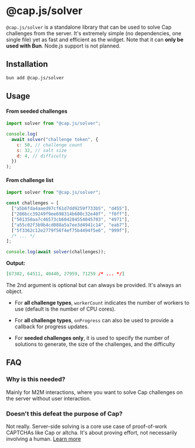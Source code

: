 # @cap.js/solver

`@cap.js/solver` is a standalone library that can be used to solve Cap challenges from the server. It's extremely simple (no dependencies, one single file) yet as fast and efficient as the widget. Note that it can **only be used with Bun**. Node.js support is not planned.

## Installation

```bash
bun add @cap.js/solver
```

## Usage

#### From seeded challenges

```js
import solver from "@cap.js/solver";

console.log(
  await solver("challenge token", {
    c: 50, // challenge count
    s: 32, // salt size
    d: 4, // difficulty
  })
);
```

#### From challenge list

```js
import solver from "@cap.js/solver";

const challenges = [
  ["a5b6fda4aaed97cf61d7dd9259f733b5", "d455"],
  ["286bcc39249f9ee698314b600c32e40f", "f0ff"],
  ["501350aa7c46573cb604284554045703", "4971"],
  ["a55c02f3b9b4cd088a5a7ee3d4941c14", "eab7"],
  ["5f3362c12e2779f56f4ef75b4494f5e6", "999f"],
  /* ... */
];

console.log(await solver(challenges));
```

**Output:**

```json
[67302, 64511, 40440, 27959, 71259 /* ... */]
```

The 2nd argument is optional but can always be provided. It's always an object.

- For **all challenge types**, `workerCount` indicates the number of workers to use (default is the number of CPU cores).

- For **all challenge types**, `onProgress` can also be used to provide a callback for progress updates.

- For **seeded challenges only**, it is used to specify the number of solutions to generate, the size of the challenges, and the difficulty

## FAQ

### Why is this needed?

Mainly for M2M interactions, where you want to solve Cap challenges on the server without user interaction.

### Doesn't this defeat the purpose of Cap?

Not really. Server-side solving is a core use case of proof-of-work CAPTCHAs like Cap or altcha. It's about proving effort, not necessarily involving a human. [Learn more](./effectiveness.md)
